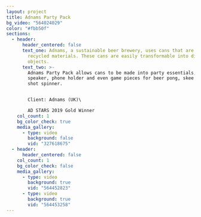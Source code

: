 ```yaml
---
layout: project
title: Adnams Party Pack
bg_video: "564024029"
color: "#fbb50f"
sections:
  - header:
      header_centered: false
      text_one: Adnams, a sustainable beer brewery, uses cans that are made with
        recycled materials. These cans are easily transformable into different
        objects.
      text_two: >-
        Adnams Party Pack allows cans to be made into party essentials, like a
        speaker, phone holder and even game pieces for beer pong, skee ball and
        shot spinner. 


        Client: Adnams (UK)\

        AD STARS 2019 Gold Winner
    col_count: 1
    bg_color_check: true
    media_gallery:
      - type: video
        background: false
        vid: "327618675"
  - header:
      header_centered: false
    col_count: 1
    bg_color_check: false
    media_gallery:
      - type: video
        background: true
        vid: "564452823"
      - type: video
        background: true
        vid: "564453258"
---
```


